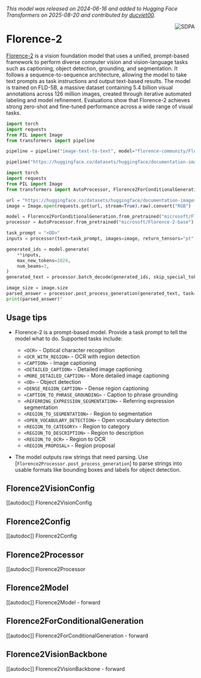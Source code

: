<!--Copyright 2025 The HuggingFace Team. All rights reserved.

Licensed under the Apache License, Version 2.0 (the "License"); you may not use this file except in compliance with
the License. You may obtain a copy of the License at

http://www.apache.org/licenses/LICENSE-2.0

Unless required by applicable law or agreed to in writing, software distributed under the License is distributed on
an "AS IS" BASIS, WITHOUT WARRANTIES OR CONDITIONS OF ANY KIND, either express or implied. See the License for the
specific language governing permissions and limitations under the License.

⚠️ Note that this file is in Markdown but contain specific syntax for our doc-builder (similar to MDX) that may not be
rendered properly in your Markdown viewer.

-->
*This model was released on 2024-06-16 and added to Hugging Face Transformers on 2025-08-20 and contributed by [ducviet00](https://huggingface.co/ducviet00).*

<div style="float: right;">
    <div class="flex flex-wrap space-x-1">
        <img alt="SDPA" src="https://img.shields.io/badge/SDPA-DE3412?style=flat&logo=pytorch&logoColor=white">
    </div>
</div>

# Florence-2

[Florence-2](https://huggingface.co/papers/2311.06242) is a vision foundation model that uses a unified, prompt-based framework to perform diverse computer vision and vision-language tasks such as captioning, object detection, grounding, and segmentation. It follows a sequence-to-sequence architecture, allowing the model to take text prompts as task instructions and output text-based results. The model is trained on FLD-5B, a massive dataset containing 5.4 billion visual annotations across 126 million images, created through iterative automated labeling and model refinement. Evaluations show that Florence-2 achieves strong zero-shot and fine-tuned performance across a wide range of visual tasks.

<hfoptions id="usage">
<hfoption id="Pipeline">

```py
import torch
import requests
from PIL import Image
from transformers import pipeline

pipeline = pipeline("image-text-to-text", model="florence-community/Florence-2-base", dtype="auto")

pipeline("https://huggingface.co/datasets/huggingface/documentation-images/resolve/main/pipeline-cat-chonk.jpeg", text="<OD>")
```

</hfoption>
<hfoption id="AutoModel">

```py
import torch
import requests
from PIL import Image
from transformers import AutoProcessor, Florence2ForConditionalGeneration

url = "https://huggingface.co/datasets/huggingface/documentation-images/resolve/main/transformers/tasks/car.jpg?download=true"
image = Image.open(requests.get(url, stream=True).raw).convert("RGB")

model = Florence2ForConditionalGeneration.from_pretrained("microsoft/Florence-2-base", dtype="auto")
processor = AutoProcessor.from_pretrained("microsoft/Florence-2-base")

task_prompt = "<OD>"
inputs = processor(text=task_prompt, images=image, return_tensors="pt")

generated_ids = model.generate(
    **inputs,
    max_new_tokens=1024,
    num_beams=3,
)
generated_text = processor.batch_decode(generated_ids, skip_special_tokens=False)[0]

image_size = image.size
parsed_answer = processor.post_process_generation(generated_text, task=task_prompt, image_size=image_size)
print(parsed_answer)"
```

</hfoption>
</hfoptions>

## Usage tips

- Florence-2 is a prompt-based model. Provide a task prompt to tell the model what to do. Supported tasks include:

  - `<OCR>` - Optical character recognition
  - `<OCR_WITH_REGION>` - OCR with region detection
  - `<CAPTION>` - Image captioning
  - `<DETAILED_CAPTION>` - Detailed image captioning
  - `<MORE_DETAILED_CAPTION>` - More detailed image captioning
  - `<OD>` - Object detection
  - `<DENSE_REGION_CAPTION>` - Dense region captioning
  - `<CAPTION_TO_PHRASE_GROUNDING>` - Caption to phrase grounding
  - `<REFERRING_EXPRESSION_SEGMENTATION>` - Referring expression segmentation
  - `<REGION_TO_SEGMENTATION>` - Region to segmentation
  - `<OPEN_VOCABULARY_DETECTION>` - Open vocabulary detection
  - `<REGION_TO_CATEGORY>` - Region to category
  - `<REGION_TO_DESCRIPTION>` - Region to description
  - `<REGION_TO_OCR>` - Region to OCR
  - `<REGION_PROPOSAL>` - Region proposal

- The model outputs raw strings that need parsing. Use [`Florence2Processor.post_process_generation`] to parse strings into usable formats like bounding boxes and labels for object detection.

## Florence2VisionConfig

[[autodoc]] Florence2VisionConfig

## Florence2Config

[[autodoc]] Florence2Config

## Florence2Processor

[[autodoc]] Florence2Processor

## Florence2Model

[[autodoc]] Florence2Model
    - forward

## Florence2ForConditionalGeneration

[[autodoc]] Florence2ForConditionalGeneration
    - forward

## Florence2VisionBackbone

[[autodoc]] Florence2VisionBackbone
    - forward
